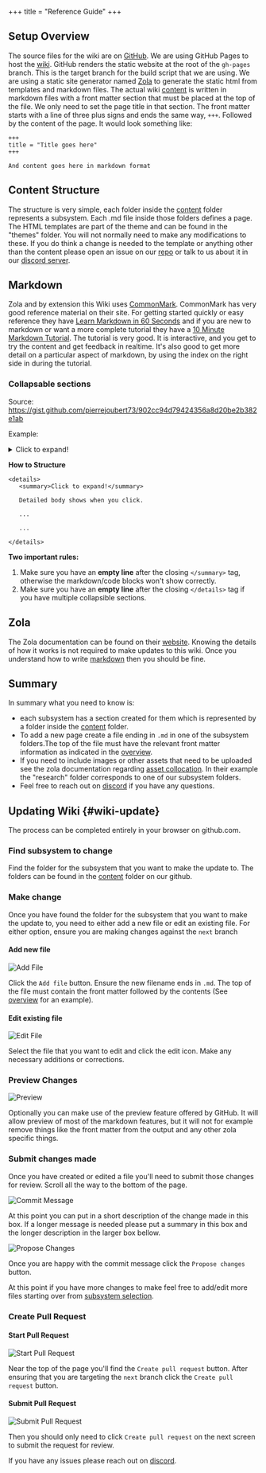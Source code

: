 +++
title = "Reference Guide"
+++

## Setup Overview

The source files for the wiki are on [GitHub](https://github.com/LASSAT-YU/wiki/tree/next).
We are using GitHub Pages to host the [wiki](@/_index.md).
GitHub renders the static website at the root of the `gh-pages` branch.
This is the target branch for the build script that we are using.
We are using a static site generator named [Zola](https://www.getzola.org/) to generate the static html from templates
and markdown files.
The actual wiki [content][content] is written in markdown files with a front matter section that must be placed at the
top of
the file.
We only need to set the page title in that section.
The front matter starts with a line of three plus signs and ends the same way, `+++`.
Followed by the content of the page.
It would look something like:

```
+++
title = "Title goes here"
+++

And content goes here in markdown format
```

## Content Structure

The structure is very simple, each folder inside the [content][content] folder represents a subsystem.
Each .md file inside those folders defines a page.
The HTML templates are part of the theme and can be found in the "themes" folder.
You will not normally need to make any modifications to these.
If you do think a change is needed to the template or anything other than the content please open an issue on
our [repo](https://github.com/LASSAT-YU/wiki/issues) or talk to us about it in our [discord server][discord].

## Markdown

Zola and by extension this Wiki uses [CommonMark](https://commonmark.org/).
CommonMark has very good reference material on their site.
For getting started quickly or easy reference they have [Learn Markdown in 60 Seconds](https://commonmark.org/help/) and
if you are new to markdown or want a more complete
tutorial they have a [10 Minute Markdown Tutorial](https://commonmark.org/help/tutorial/).
The tutorial is very good.
It is interactive, and you get to try the content and get feedback in realtime.
It's also good to get more detail on a particular aspect of markdown, by using the index on the right side in during the
tutorial.

### Collapsable sections

Source: <https://gist.github.com/pierrejoubert73/902cc94d79424356a8d20be2b382e1ab>

Example:

<details>
  <summary>Click to expand!</summary>

Detailed body shows when you click.

Lorem ipsum dolor sit amet, consectetur adipiscing elit. Vestibulum enim lorem, placerat sed vestibulum a, pellentesque
at leo. Vivamus tincidunt nisi massa, nec pellentesque diam mollis vel. Vestibulum turpis mauris, placerat id lectus ac,
varius imperdiet libero. Ut tortor lorem, scelerisque eu elit vitae, eleifend gravida justo. Cras risus est, maximus non
dapibus quis, placerat ullamcorper diam. Ut vitae justo purus. Donec enim dolor, sodales et tempor vehicula, rutrum
vitae eros. Praesent commodo urna vitae pretium venenatis. Praesent lectus est, finibus sed lobortis at, finibus sit
amet velit. Maecenas varius tincidunt neque, sed ultricies lectus cursus ut. Phasellus auctor fermentum venenatis.
Vestibulum ante ipsum primis in faucibus orci luctus et ultrices posuere cubilia curae; Phasellus eu velit consectetur,
pretium ipsum eget, pharetra massa. Duis sed posuere nisl. Proin a pharetra sapien, sit amet sollicitudin nisi. Nulla
dolor nunc, interdum id convallis vitae, maximus ac elit.

Proin ullamcorper lorem id dui commodo hendrerit. Etiam vitae commodo ipsum. Aliquam placerat ex sed dolor eleifend, id
pulvinar lorem dictum. Duis in massa tortor. Maecenas leo quam, luctus at egestas ac, tincidunt a odio. Pellentesque
cursus mi egestas leo viverra egestas. Nulla quis velit sit amet tellus aliquet mollis sed sed justo. Vivamus interdum
porta ultricies. Nulla quis ex in arcu consequat auctor quis et ligula. Phasellus pellentesque nibh quis risus pretium
malesuada.
**Generated 2 paragraphs, 219 words, 1490 bytes of [Lorem Ipsum](https://www.lipsum.com/)**

</details>

**How to Structure**

```
<details>
   <summary>Click to expand!</summary>

   Detailed body shows when you click.
   
   ...
   
   ... 

</details>
```

**Two important rules:**

1. Make sure you have an **empty line** after the closing `</summary>` tag, otherwise the markdown/code blocks won't
   show correctly.
2. Make sure you have an **empty line** after the closing `</details>` tag if you have multiple collapsible sections.

## Zola

The Zola documentation can be found on their [website](https://www.getzola.org/documentation/getting-started/overview/).
Knowing the details of how it works is not required to make updates to this wiki.
Once you understand how to write [markdown](#markdown) then you should be fine.

## Summary

In summary what you need to know is:

- each subsystem has a section created for them which is represented by a folder inside the [content][content] folder.
- To add a new page create a file ending in `.md` in one of the subsystem folders.The top of the file must have the
  relevant front matter information as indicated in the [overview](#setup-overview).
- If you need to include images or other assets that need to be uploaded see the zola documentation
  regarding [asset collocation](https://www.getzola.org/documentation/content/overview/#asset-colocation). In their
  example the "research" folder corresponds to one of our subsystem folders.
- Feel free to reach out on [discord][discord] if you have any questions.

## Updating Wiki {#wiki-update}

The process can be completed entirely in your browser on github.com.

### Find subsystem to change

Find the folder for the subsystem that you want to make the update to.
The folders can be found in the [content][content] folder on our github.

### Make change

Once you have found the folder for the subsystem that you want to make the update to, you need to either add a new file
or edit an existing file.
For either option, ensure you are making changes against the `next` branch

#### Add new file

![Add File](add_file.png)

Click the `Add file` button.
Ensure the new filename ends in `.md`.
The top of the file must contain the front matter followed by the contents (See [overview](#setup-overview) for an
example).

#### Edit existing file

![Edit File](edit_file.png)

Select the file that you want to edit and click the edit icon.
Make any necessary additions or corrections.

### Preview Changes

![Preview](preview.png)

Optionally you can make use of the preview feature offered by GitHub.
It will allow preview of most of the markdown features, but it will not for example remove things like the front matter
from the output and any other zola specific things.

### Submit changes made

Once you have created or edited a file you'll need to submit those changes for review.
Scroll all the way to the bottom of the page.

![Commit Message](commit_message.png)

At this point you can put in a short description of the change made in this box.
If a longer message is needed please put a summary in this box and the longer description in the larger box bellow.

![Propose Changes](propose_change.png)

Once you are happy with the commit message click the `Propose changes` button.

At this point if you have more changes to make feel free to add/edit more files starting over
from [subsystem selection](#find-subsystem-to-change).

### Create Pull Request

#### Start Pull Request

![Start Pull Request](start_pull_request.png)

Near the top of the page you'll find the `Create pull request` button.
After ensuring that you are targeting the `next` branch click the `Create pull request` button.

#### Submit Pull Request

![Submit Pull Request](create_pull_request.png)

Then you should only need to click `Create pull request` on the next screen to submit the request for review.

If you have any issues please reach out on [discord][discord].

[discord]: https://discord.gg/jvVBswdUeS

[content]: https://github.com/LASSAT-YU/wiki/tree/next/content
